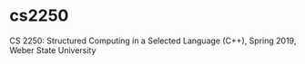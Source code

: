 # cs2250
CS 2250: Structured Computing in a Selected Language (C++), Spring 2019, Weber State University
